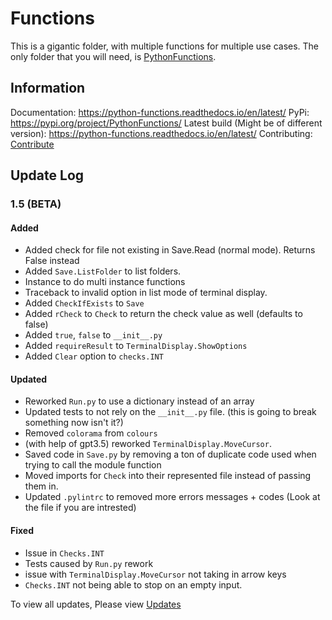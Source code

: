 # Functions

This is a gigantic folder, with multiple functions for multiple use cases. The only folder that you will need, is [PythonFunctions](./src/PythonFunctions/).

## Information

Documentation: https://python-functions.readthedocs.io/en/latest/
PyPi: https://pypi.org/project/PythonFunctions/
Latest build (Might be of different version): https://python-functions.readthedocs.io/en/latest/
Contributing: [Contribute](Contribution.md)

## Update Log

### 1.5 (BETA)

#### Added

- Added check for file not existing in Save.Read (normal mode). Returns False instead
- Added `Save.ListFolder` to list folders.
- Instance to do multi instance functions
- Traceback to invalid option in list mode of terminal display.
- Added `CheckIfExists` to `Save`
- Added `rCheck` to `Check` to return the check value as well (defaults to false)
- Added `true`, `false` to `__init__.py` 
- Added `requireResult` to `TerminalDisplay.ShowOptions`
- Added `Clear` option to `checks.INT`

#### Updated

- Reworked `Run.py` to use a dictionary instead of an array
- Updated tests to not rely on the `__init__.py` file. (this is going to break something now isn't it?)
- Removed `colorama` from `colours`
- (with help of gpt3.5) reworked `TerminalDisplay.MoveCursor`.
- Saved code in `Save.py` by removing a ton of duplicate code used when trying to call the module function
- Moved imports for `Check` into their represented file instead of passing them in.
- Updated `.pylintrc` to removed more errors messages + codes (Look at the file if you are intrested)

#### Fixed

- Issue in `Checks.INT`
- Tests caused by `Run.py` rework
- issue with `TerminalDisplay.MoveCursor` not taking in arrow keys
- `Checks.INT` not being able to stop on an empty input.

To view all updates, Please view [Updates](Updates/ReadMe.md)

